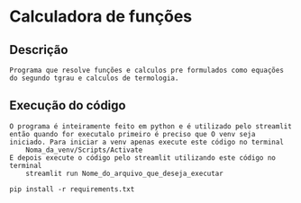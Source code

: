 # Calculadora de funções

## Descrição
    Programa que resolve funções e calculos pre formulados como equações do segundo tgrau e calculos de termologia.

## Execução do código
    O programa é inteiramente feito em python e é utilizado pelo streamlit então quando for executalo primeiro é preciso que O venv seja iniciado. Para iniciar a venv apenas execute este código no terminal
        Noma_da_venv/Scripts/Activate
    E depois execute o código pelo streamlit utilizando este código no terminal
        streamlit run Nome_do_arquivo_que_deseja_executar 
    
    pip install -r requirements.txt